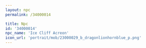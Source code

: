 ```yaml
---
layout: npc
permalink: /34000014

title: Npc
id: '34000014'
npc_name: 'Ice Cliff Acreon'
icon_url: 'portrait/mob/23000029_b_dragonlionhornblue_p.png'
---
```


